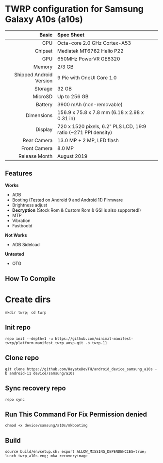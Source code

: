 TWRP configuration for Samsung Galaxy A10s (a10s)
================================================================
 
Basic   | Spec Sheet
-------:|:-------------------------
CPU     | Octa-core 2.0 GHz Cortex-A53
Chipset | Mediatek MT6762 Helio P22
GPU     | 650MHz PowerVR GE8320
Memory  | 2/3 GB
Shipped Android Version | 9 Pie with OneUI Core 1.0
Storage | 32 GB
MicroSD | Up to 256 GB
Battery | 3900 mAh (non-removable)
Dimensions | 156.9 x 75.8 x 7.8 mm (6.18 x 2.98 x 0.31 in)
Display | 720 x 1520 pixels, 6.2" PLS LCD, 19:9 ratio (~271 PPI density)
Rear Camera  | 13.0 MP + 2 MP, LED flash
Front Camera | 8.0 MP
Release Month | August 2019

## Features

**Works**

- ADB
- Booting (Tested on Android 9 and Android 11) Firmware
- Brightness adjust
- **Decryption** (Stock Rom & Custom Rom & GSI is also supported!)
- MTP
- Vibration
- Fastbootd

**Not Works**
- ADB Sideload

**Untested**
- OTG

## How To Compile

# Create dirs
```
mkdir twrp; cd twrp
```

## Init repo
```
repo init --depth=1 -u https://github.com/minimal-manifest-twrp/platform_manifest_twrp_aosp.git -b twrp-11
```

## Clone repo
```
git clone https://github.com/HayateDevTH/android_device_samsung_a10s -b android-11 device/samsung/a10s
```
## Sync recovery repo
```
repo sync
```

## Run This Command For Fix Permission denied
```
chmod +x device/samsung/a10s/mkbootimg
```

## Build
```
source build/envsetup.sh; export ALLOW_MISSING_DEPENDENCIES=true; lunch twrp_a10s-eng; mka recoveryimage
```
